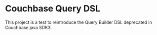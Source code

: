 # Couchbase Query DSL

This project is a test to reintroduce the Query Builder DSL deprecated in Couchbase java SDK3.